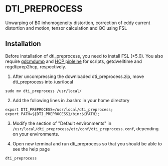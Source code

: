# DTI_PREPROCESS
Unwarping of B0 inhomogeneity distortion, correction of eddy current distortion and motion, tensor calculation and QC using FSL

## Installation

Before installation of dti_preprocess, you need to install FSL (>5.0). You also require [gdcmdump](http://gdcm.sourceforge.net/html/gdcmdump.html) and [HCP pipleine](https://github.com/Washington-University/Pipelines) for scripts, getdwelltime and regdtiprep2hcp, respectively.

1. After uncompressing the downloaded dti_preprocess.zip, move dti_preprocess into /usr/local 

  ```
  sudo mv dti_preprocess /usr/local/
  ```

2. Add the following lines in .bashrc in your home directory

  ```
  export DTI_PREPROCESS=/usr/local/dti_preprocess;
  export PATH=${DTI_PREPROCESS}/bin:${PATH};
  ```

3. Modify the section of "Default environments" in `/usr/local/dti_preprocess/etc/conf/dti_preprocess.conf`, depending on your environments. 

4. Open new terminal and run dti_preprocess so that you should be able to see the help page

  ```
  dti_preprocess
  ```


